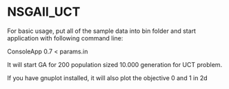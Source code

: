 # NSGAII_UCT

For basic usage, put all of the sample data into bin folder and start application with following command line:

ConsoleApp 0.7 < params.in

It will start GA for 200 population sized 10.000 generation for UCT problem.

If you have gnuplot installed, it will also plot the objective 0 and 1 in 2d
